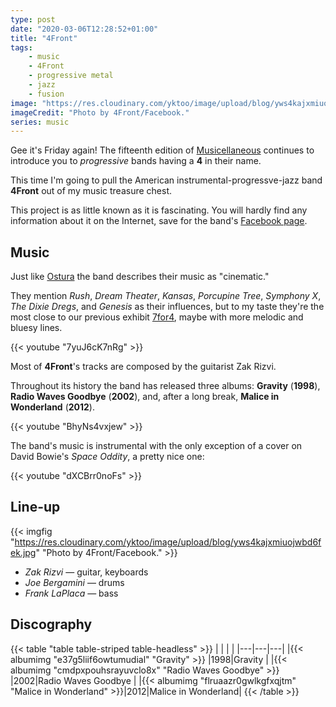 ```yaml
---
type: post
date: "2020-03-06T12:28:52+01:00"
title: "4Front"
tags:
    - music
    - 4Front
    - progressive metal
    - jazz
    - fusion
image: "https://res.cloudinary.com/yktoo/image/upload/blog/yws4kajxmiuojwbd6fek.jpg"
imageCredit: "Photo by 4Front/Facebook."
series: music
---
```


Gee it's Friday again! The fifteenth edition of [Musicellaneous](/series/music) continues to introduce you to *progressive* bands having a **4** in their name.

This time I'm going to pull the American instrumental-progressve-jazz band **4Front** out of my music treasure chest.

This project is as little known as it is fascinating. You will hardly find any information about it on the Internet, save for the band's [Facebook page](https://www.facebook.com/4frontband/).

<!--more-->

## Music

Just like [Ostura](0602) the band describes their music as "cinematic."

They mention *Rush*, *Dream Theater*, *Kansas*, *Porcupine Tree*, *Symphony X*, *The Dixie Dregs*, and *Genesis* as their influences, but to my taste they're the most close to our previous exhibit [7for4](0644), maybe with more melodic and bluesy lines.

{{< youtube "7yuJ6cK7nRg" >}}

Most of **4Front**'s tracks are composed by the guitarist Zak Rizvi.

Throughout its history the band has released three albums: **Gravity** (**1998**), **Radio Waves Goodbye** (**2002**), and, after a long break, **Malice in Wonderland** (**2012**).

{{< youtube "BhyNs4vxjew" >}}

The band's music is instrumental with the only exception of a cover on David Bowie's *Space Oddity*, a pretty nice one:

{{< youtube "dXCBrr0noFs" >}}

## Line-up

{{< imgfig "https://res.cloudinary.com/yktoo/image/upload/blog/yws4kajxmiuojwbd6fek.jpg" "Photo by 4Front/Facebook." >}}

* *Zak Rizvi* — guitar, keyboards
* *Joe Bergamini* — drums
* *Frank LaPlaca* — bass

## Discography

{{< table "table table-striped table-headless" >}}
|   |   |   |
|---|---|---|
|{{< albumimg "e37g5liif6owtumudial" "Gravity" >}}             |1998|Gravity             |
|{{< albumimg "cmdpxpouhsrayuvclo8x" "Radio Waves Goodbye" >}} |2002|Radio Waves Goodbye |
|{{< albumimg "flruaazr0gwlkgfxqjtm" "Malice in Wonderland" >}}|2012|Malice in Wonderland|
{{< /table >}}

